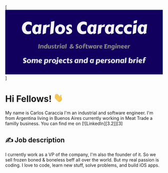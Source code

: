 
[![Header](https://raw.githubusercontent.com/carlosmariacaraccia/carlosmariacaraccia/master/intro_banner.png "Header")]

# Hi Fellows! <img src="https://raw.githubusercontent.com/carlosmariacaraccia/carlosmariacaraccia/master/wave.gif" width="30px">

My name is Carlos Caraccia I'm an industrial and software engineer. I'm from Argentina living in Buenos Aires currently working in Meat Trade a familly business. You can find me on [![LinkedIn][3.2]][3]

## &#x270d; Job description
I currently work as a VP of the company, I'm also the founder of it. So we sell frozen boned & boneless beff all over the world. But my real passion is coding. I love to code, learn new stuff, solve problems, and build iOS apps.

<!--
**carlosmariacaraccia/carlosmariacaraccia** is a ✨ _special_ ✨ repository because its `README.md` (this file) appears on your GitHub profile.

Here are some ideas to get you started:

- 🔭 I’m currently working on ...
- 🌱 I’m currently learning ...
- 👯 I’m looking to collaborate on ...
- 🤔 I’m looking for help with ...
- 💬 Ask me about ...
- 📫 How to reach me: ...
- 😄 Pronouns: ...
- ⚡ Fun fact: ...
-->
